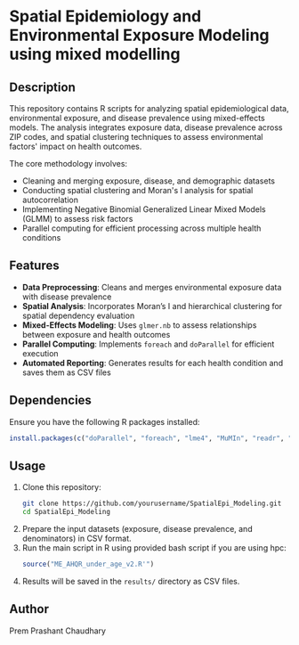 # Spatial Epidemiology and Environmental Exposure Modeling using mixed modelling

## Description
This repository contains R scripts for analyzing spatial epidemiological data, environmental exposure, and disease prevalence using mixed-effects models. The analysis integrates exposure data, disease prevalence across ZIP codes, and spatial clustering techniques to assess environmental factors' impact on health outcomes.

The core methodology involves:
- Cleaning and merging exposure, disease, and demographic datasets
- Conducting spatial clustering and Moran's I analysis for spatial autocorrelation
- Implementing Negative Binomial Generalized Linear Mixed Models (GLMM) to assess risk factors
- Parallel computing for efficient processing across multiple health conditions

## Features
- **Data Preprocessing**: Cleans and merges environmental exposure data with disease prevalence
- **Spatial Analysis**: Incorporates Moran’s I and hierarchical clustering for spatial dependency evaluation
- **Mixed-Effects Modeling**: Uses `glmer.nb` to assess relationships between exposure and health outcomes
- **Parallel Computing**: Implements `foreach` and `doParallel` for efficient execution
- **Automated Reporting**: Generates results for each health condition and saves them as CSV files

## Dependencies
Ensure you have the following R packages installed:
```r
install.packages(c("doParallel", "foreach", "lme4", "MuMIn", "readr", "dplyr", "stringr", "tidyr", "ggplot2", "reshape2", "raster", "sf", "spdep", "zipcodeR", "RVAideMemoire", "geosphere"))
```

## Usage
1. Clone this repository:
   ```sh
   git clone https://github.com/yourusername/SpatialEpi_Modeling.git
   cd SpatialEpi_Modeling
   ```
2. Prepare the input datasets (exposure, disease prevalence, and denominators) in CSV format.
3. Run the main script in R using provided bash script if you are using hpc:
   ```r
   source("ME_AHQR_under_age_v2.R'")
   ```
4. Results will be saved in the `results/` directory as CSV files.

## Author
Prem Prashant Chaudhary

